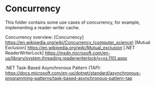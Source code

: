 # Concurrency

This folder contains some use cases of concurrency, for example, implementing a reader-writer cache. 

Concurrency overview:
[Concurrency] https://en.wikipedia.org/wiki/Concurrency_(computer_science)
[Mutual Exclusion] https://en.wikipedia.org/wiki/Mutual_exclusion
[.NET ReaderWriterLock] https://msdn.microsoft.com/en-us/library/system.threading.readerwriterlock(v=vs.110).aspx

.NET Task-Based Asynchronous Pattern (TAP):
https://docs.microsoft.com/en-us/dotnet/standard/asynchronous-programming-patterns/task-based-asynchronous-pattern-tap 